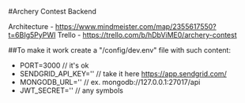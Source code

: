 #Archery Contest Backend

Architecture - https://www.mindmeister.com/map/2355617550?t=6BIg5PyPWI
Trello - https://trello.com/b/hDbViME0/archery-contest

##To make it work
create a "/config/dev.env" file with such content:
- PORT=3000 // it's ok
- SENDGRID_API_KEY='' // take it here https://app.sendgrid.com/
- MONGODB_URL='' // ex. mongodb://127.0.0.1:27017/api
- JWT_SECRET='' // any symbols